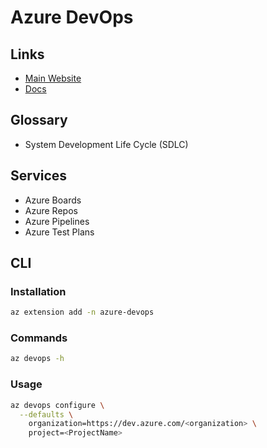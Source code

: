 # Azure DevOps

<!--
https://app.pluralsight.com/paths/skills/additional-devops-topics-on-microsoft-azure

https://linkedin.com/learning/react-js-building-an-interface-8551484/why-react-is-so-important
https://linkedin.com/learning/learning-azure-devops-10005641/use-azure-devops-to-enhance-application-development
https://linkedin.com/learning/visual-studio-tools-for-azure-devops/use-azure-devops-tools-from-the-visual-studio-ide
https://linkedin.com/learning/continuous-delivery-with-azure-devops/azure-devops-for-software-teams
https://linkedin.com/learning/azure-for-devops-application-infrastructure/the-need-for-agile-infrastructure
https://linkedin.com/learning/azure-devops-continuous-delivery-with-yaml-pipelines/devops-and-yaml-pipelines
https://linkedin.com/learning/azure-for-devops-implementing-development-processes/why-process-matters-in-devops
-->

## Links

- [Main Website](https://azure.microsoft.com/en-us/products/devops/)
- [Docs](https://learn.microsoft.com/en-us/cli/azure/devops?view=azure-cli-latest)

## Glossary

- System Development Life Cycle (SDLC)

## Services

- Azure Boards
- Azure Repos
- Azure Pipelines
- Azure Test Plans

## CLI

### Installation

```sh
az extension add -n azure-devops
```

### Commands

```sh
az devops -h
```

### Usage

```sh
az devops configure \
  --defaults \
    organization=https://dev.azure.com/<organization> \
    project=<ProjectName>
```

<!--
az pipelines create --name $name            \
  --description ''                          \
  --repository $repository                  \
  --branch master                           \
  --repository-type github                  \
  --yml-path .ci/azure-pipelines-v2.yml     \
  --service-connection $service_connection
-->
